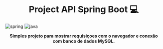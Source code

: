 [JAVA_BADGE]:https://img.shields.io/badge/java-%23ED8B00.svg?style=for-the-badge&logo=openjdk&logoColor=white
[SPRING_BADGE]: https://img.shields.io/badge/spring-%236DB33F.svg?style=for-the-badge&logo=spring&logoColor=white

<h1 align="center" style="font-weight: bold;">Project API Spring Boot 💻</h1>

![spring][SPRING_BADGE]
![java][JAVA_BADGE]

<p align="center">
  <b>Simples projeto para mostrar requisiçoes com o navegador e conexão com banco de dados MySQL.</b>
</p>

